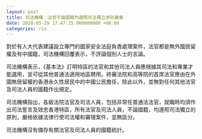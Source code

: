 ```yaml
---
layout: post
title: 司法機構：法官不論國籍均遵照司法獨立原則審案　
date: 2020-05-29 17:47:25.000000000 +08:00
categories: rss
---
```


對於有人大代表建議設立專門的國家安全法庭負責處理案件，法官都是無外國居留權及有中國籍，司法機構回覆表示，不評論個別人士的言論。

司法機構表示，《基本法》訂明特區的法官和其他司法人員應根據其司法和專業才能選用，並可從其他普通法適用地區聘用。終審法院和高等院的首席法官應由在外國無居留權的香港永久性居民中的中國公民擔任，除此以外，並無對任何其他法官及司法人員的國籍作出規定。

司法機構指出，各級法院法官及司法人員，包括非常任普通法法官，就職時均須作出司法誓言及效忠香港特區，所有法官及司法人員，不論國籍，均遵照司法獨立的原則，嚴格依據法律行使司法權和審理案件，並無區分。

司法機構沒有備存有關法官及司法人員的國籍統計。
